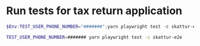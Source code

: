 # Run tests for tax return application

```powershell
$Env:TEST_USER_PHONE_NUMBER="#######";yarn playwright test -c skattur-e2e
```

```bash
TEST_USER_PHONE_NUMBER=####### yarn playwright test -c skattur-e2e
```
